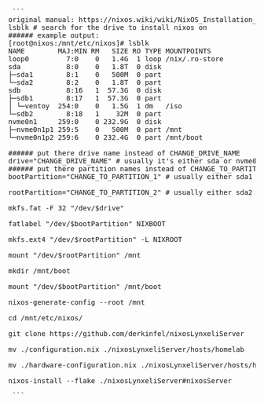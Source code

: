 <pre> ```
original manual: https://nixos.wiki/wiki/NixOS_Installation_Guide
lsblk # search for the drive to install nixos on 
###### example output:
[root@nixos:/mnt/etc/nixos]# lsblk
NAME        MAJ:MIN RM   SIZE RO TYPE MOUNTPOINTS
loop0         7:0    0   1.4G  1 loop /nix/.ro-store
sda           8:0    0   1.8T  0 disk 
├─sda1        8:1    0   500M  0 part 
└─sda2        8:2    0   1.8T  0 part 
sdb           8:16   1  57.3G  0 disk 
├─sdb1        8:17   1  57.3G  0 part 
│ └─ventoy  254:0    0   1.5G  1 dm   /iso
└─sdb2        8:18   1    32M  0 part 
nvme0n1     259:0    0 232.9G  0 disk 
├─nvme0n1p1 259:5    0   500M  0 part /mnt
└─nvme0n1p2 259:6    0 232.4G  0 part /mnt/boot

###### put there drive name instead of CHANGE_DRIVE_NAME
drive="CHANGE_DRIVE_NAME" # usually it's either sda or nvme0n1
###### put there partition names instead of CHANGE_TO_PARTITION_X
bootPartition="CHANGE_TO_PARTITION_1" # usually either sda1 or nvme0n1p1

rootPartition="CHANGE_TO_PARTITION_2" # usually either sda2 or nvme0n1p2

mkfs.fat -F 32 "/dev/$drive"

fatlabel "/dev/$bootPartition" NIXBOOT

mkfs.ext4 "/dev/$rootPartition" -L NIXROOT

mount "/dev/$rootPartition" /mnt

mkdir /mnt/boot

mount "/dev/$bootPartition" /mnt/boot

nixos-generate-config --root /mnt

cd /mnt/etc/nixos/

git clone https://github.com/derkinfel/nixosLynxeliServer

mv ./configuration.nix ./nixosLynxeliServer/hosts/homelab

mv ./hardware-configuration.nix ./nixosLynxeliServer/hosts/homelab

nixos-install --flake ./nixosLynxeliServer#nixosServer
<pre> ```
